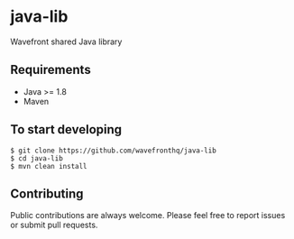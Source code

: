 # java-lib
Wavefront shared Java library

## Requirements
  * Java >= 1.8
  * Maven

## To start developing

```
$ git clone https://github.com/wavefronthq/java-lib
$ cd java-lib
$ mvn clean install
```

## Contributing
Public contributions are always welcome. Please feel free to report issues or submit pull requests.
